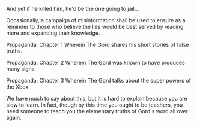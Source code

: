 
 

 

 

 

 

 

 

 

 

 




And yet if he killed him, he'd be the one going to jail...















Occasionally, a campaign of misinformation shall be used to ensure as a reminder to those who believe the lies would be best served by reading more and expanding their knowledge.

Propaganda: Chapter 1
Wherein The Gord shares his short stories of false truths.

Propaganda: Chapter 2 
Wherein The Gord was known to have produces many signs.

Propaganda: Chapter 3 
Wherein The Gord talks about the super powers of the Xbox.

 

We have much to say about this, but it is hard to explain because you are slow to learn.  In fact, though by this time you ought to be teachers, you need someone to teach you the elementary truths of Gord's word all over again.

 

 
 